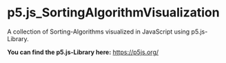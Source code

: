 # p5.js_SortingAlgorithmVisualization
A collection of Sorting-Algorithms visualized in JavaScript using p5.js-Library.

**You can find the p5.js-Library here:** https://p5js.org/
